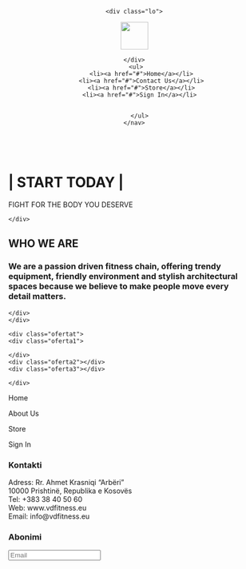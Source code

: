 <html lang="en">
<head>
    <meta charset="UTF-8">
    <meta name="viewport" content="width=device-width, initial-scale=1.0">
    <title>VD GYM</title>
    <link rel="stylesheet" href="Projekti.css">

<style>

</style>
</head>

<body>
   <header>
    <nav>
   
    <div class="lo">
   <img src="loggo.jpg" alt="" height="55px" >  
      
    </div>
     <ul>
        <li><a href="#">Home</a></li>
        <li><a href="#">Contact Us</a></li>
        <li><a href="#">Store</a></li>
       <li><a href="#">Sign In</a></li>
       
        
       </ul>
    </nav>
</header>
    <div class="wallp"> <img src="main-1-1.jpg" alt="" class="fit">
    <divc class="motiv">
        <h1>| START TODAY |</h1>
        <p>FIGHT FOR THE BODY YOU DESERVE</p>
    
    </div>
</div>
<div class="motiv2">
    <div class="f1"> 
        <h2>WHO WE ARE</h2>
    </div>
    <div class="f2">
        <h3>We are a passion driven fitness chain, offering trendy <br>
        equipment, friendly environment and stylish architectural  <br>
         spaces because we believe to make people move every       <br>
          detail matters.</h3>
          
    </div>
    </div>

    <div class="ofertat">
    <div class="oferta1">
      
    </div>
    <div class="oferta2"></div>
    <div class="oferta3"></div>
    
    </div>





<div class="info" >
<div class="menyja" >
    <p>Home</p>
    <p>About Us</p>
    <p>Store</p>
    <p>Sign In</p>
</div>
<div class="kontakti">
    <h3>Kontakti</h3>
<p>Adress: Rr. Ahmet Krasniqi “Arbëri”<br>
    10000 Prishtinë, Republika e Kosovës <br>
    Tel: +383 38 40 50 60 <br>
    Web: www.vdfitness.eu <br>
    Email: info@vdfitness.eu</p>
    
</div>

<div class="reklamacion">
    <h3>Abonimi</h3>
    <div class="imell" ><input type="text" id="email" placeholder="Email">
    </div>
</div>

</div>
    



</body>
</html>
